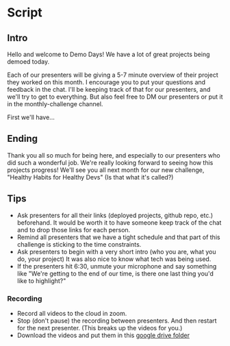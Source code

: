 # Script
## Intro
Hello and welcome to Demo Days! We have a lot of great projects being demoed today. 

Each of our presenters will be giving a 5-7 minute overview of their project they worked on this month. I encourage you to put your questions and feedback in the chat. I'll be keeping track of that for our presenters, and we'll try to get to everything. But also feel free to DM our presenters or put it in the monthly-challenge channel.

First we'll have...

## Ending
Thank you all so much for being here, and especially to our presenters who did such a wonderful job. We're really looking forward to seeing how this projects progress! We'll see you all next month for our new challenge, "Healthy Habits for Healthy Devs" (Is that what it's called?)

## Tips
- Ask presenters for all their links (deployed projects, github repo, etc.) beforehand. It would be worth it to have someone keep track of the chat and to drop those links for each person.
- Remind all presenters that we have a tight schedule and that part of this challenge is sticking to the time constraints. 
- Ask presenters to begin with a very short intro (who you are, what you do, your project) It was also nice to know what tech was being used.
- If the presenters hit 6:30, unmute your microphone and say something like "We're getting to the end of our time, is there one last thing you'd like to highlight?"

### Recording
- Record all videos to the cloud in zoom. 
- Stop (don't pause) the recording between presenters. And then restart for the next presenter. (This breaks up the videos for you.)
- Download the videos and put them in this [google drive folder](https://drive.google.com/drive/u/1/folders/1yZ_a_z6BAyIw4f-ngC7Kru7zDjB-U89L)
